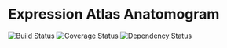 # Expression Atlas Anatomogram

[![Build Status](https://travis-ci.org/gxa/atlas-anatomogram.svg?branch=master)](https://travis-ci.org/gxa/atlas-anatomogram) [![Coverage Status](https://coveralls.io/repos/github/gxa/atlas-anatomogram/badge.svg?branch=master)](https://coveralls.io/github/gxa/atlas-anatomogram?branch=master) [![Dependency Status](https://gemnasium.com/badges/github.com/gxa/atlas-anatomogram.svg)](https://gemnasium.com/github.com/gxa/atlas-anatomogram)
